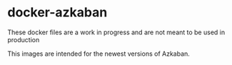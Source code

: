 # docker-azkaban
These docker files are a work in progress and are not meant to be used in production

This images are intended for the newest versions of Azkaban.
